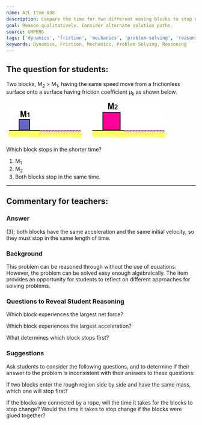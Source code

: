 ```yaml
---
name: A2L Item 038
description: Compare the time for two different moving blocks to stop due to kinetic friction.
goal: Reason qualitatively. Consider alternate solution paths.
source: UMPERG
tags: ['dynamics', 'friction', 'mechanics', 'problem-solving', 'reasoning']
keywords: Dynamics, Friction, Mechanics, Problem Solving, Reasoning
---
```


## The question for students:

Two blocks, M<sub>2</sub> > M<sub>1</sub>, having the same speed move
from a frictionless surface onto a surface having friction coefficient
&mu;<sub>k</sub> as shown below.

![Item038_fig1.gif](../images/Item038_fig1.gif)

Which block stops in the shorter time?

1. M<sub>1</sub>
2. M<sub>2</sub>
3. Both blocks stop in the same time.

<hr/>

## Commentary for teachers:

### Answer

(3); both blocks have the same acceleration and the same initial
velocity, so they must stop in the same length of time.

### Background

This problem can be reasoned through without the use of equations. 
However, the problem can be solved easy enough algebraically.   The item
provides an opportunity for students to reflect on different approaches
for solving problems.

### Questions to Reveal Student Reasoning

Which block experiences the largest net force?

Which block experiences the largest acceleration?

What determines which block stops first?

### Suggestions

Ask students to consider the following questions, and to determine if
their answer to the problem is inconsistent with their answers to these
questions:

If two blocks enter the rough region side by side and have the same
mass, which one will stop first?

If the blocks are connected by a rope, will the time it takes for the
blocks to stop change?  Would the time it takes to stop change if the
blocks were glued together?
